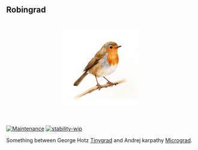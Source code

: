 ## Robingrad

<h1 align="center">
<img src="logo.png" width="200">
</h1><br>


[![Maintenance](https://img.shields.io/badge/Maintained%3F-yes-green.svg)](https://GitHub.com/Naereen/StrapDown.js/graphs/commit-activity) [![stability-wip](https://img.shields.io/badge/stability-wip-lightgrey.svg)](https://github.com/mkenney/software-guides/blob/master/STABILITY-BADGES.md#work-in-progress)

Something between George Hotz [Tinygrad](https://github.com/tinygrad/tinygrad) and Andrej karpathy [Micrograd](https://github.com/karpathy/micrograd).

